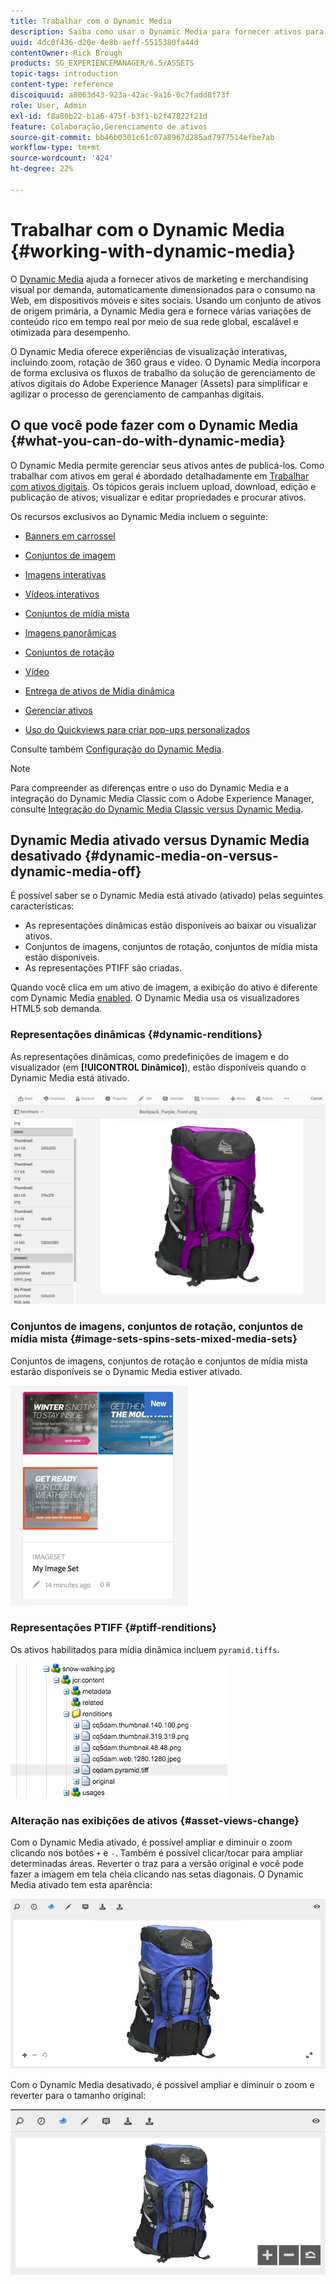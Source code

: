 ```yaml
---
title: Trabalhar com o Dynamic Media
description: Saiba como usar o Dynamic Media para fornecer ativos para consumo na Web, em dispositivos móveis e em sites sociais.
uuid: 4dc0f436-d20e-4e8b-aeff-5515380fa44d
contentOwner: Rick Brough
products: SG_EXPERIENCEMANAGER/6.5/ASSETS
topic-tags: introduction
content-type: reference
discoiquuid: a8063d43-923a-42ac-9a16-0c7fadd8f73f
role: User, Admin
exl-id: f8a80b22-b1a6-475f-b3f1-b2f47822f21d
feature: Colaboração,Gerenciamento de ativos
source-git-commit: bb46b0301c61c07a8967d285ad7977514efbe7ab
workflow-type: tm+mt
source-wordcount: '424'
ht-degree: 22%

---
```


# Trabalhar com o Dynamic Media {#working-with-dynamic-media}

O [Dynamic Media](https://business.adobe.com/products/experience-manager/assets/dynamic-media.html) ajuda a fornecer ativos de marketing e merchandising visual por demanda, automaticamente dimensionados para o consumo na Web, em dispositivos móveis e sites sociais. Usando um conjunto de ativos de origem primária, a Dynamic Media gera e fornece várias variações de conteúdo rico em tempo real por meio de sua rede global, escalável e otimizada para desempenho.

O Dynamic Media oferece experiências de visualização interativas, incluindo zoom, rotação de 360 graus e vídeo. O Dynamic Media incorpora de forma exclusiva os fluxos de trabalho da solução de gerenciamento de ativos digitais do Adobe Experience Manager (Assets) para simplificar e agilizar o processo de gerenciamento de campanhas digitais.

<!-- >ARTICLE IS MISSING. GIVES 404 [!NOTE]
>
>A Community article is available on [Working with Adobe Experience Manager and Dynamic Media](https://helpx.adobe.com/experience-manager/using/aem_dynamic_media.html). -->

## O que você pode fazer com o Dynamic Media {#what-you-can-do-with-dynamic-media}

O Dynamic Media permite gerenciar seus ativos antes de publicá-los. Como trabalhar com ativos em geral é abordado detalhadamente em [Trabalhar com ativos digitais](manage-assets.md). Os tópicos gerais incluem upload, download, edição e publicação de ativos; visualizar e editar propriedades e procurar ativos.

Os recursos exclusivos ao Dynamic Media incluem o seguinte:

* [Banners em carrossel](carousel-banners.md)
* [Conjuntos de imagem](image-sets.md)
* [Imagens interativas](interactive-images.md)
* [Vídeos interativos](interactive-videos.md)
* [Conjuntos de mídia mista](mixed-media-sets.md)
* [Imagens panorâmicas](panoramic-images.md)

* [Conjuntos de rotação](spin-sets.md)
* [Vídeo](video.md)
* [Entrega de ativos de Mídia dinâmica](delivering-dynamic-media-assets.md)
* [Gerenciar ativos](managing-assets.md)
* [Uso do Quickviews para criar pop-ups personalizados](custom-pop-ups.md)

Consulte também [Configuração do Dynamic Media](administering-dynamic-media.md).

>[!NOTE]
>
>Para compreender as diferenças entre o uso do Dynamic Media e a integração do Dynamic Media Classic com o Adobe Experience Manager, consulte [Integração do Dynamic Media Classic versus Dynamic Media](/help/sites-administering/scene7.md#aem-scene-integration-versus-dynamic-media).

## Dynamic Media ativado versus Dynamic Media desativado {#dynamic-media-on-versus-dynamic-media-off}

É possível saber se o Dynamic Media está ativado (ativado) pelas seguintes características:

* As representações dinâmicas estão disponíveis ao baixar ou visualizar ativos.
* Conjuntos de imagens, conjuntos de rotação, conjuntos de mídia mista estão disponíveis.
* As representações PTIFF são criadas.

Quando você clica em um ativo de imagem, a exibição do ativo é diferente com Dynamic Media [enabled](config-dynamic.md#enabling-dynamic-media). O Dynamic Media usa os visualizadores HTML5 sob demanda.

### Representações dinâmicas {#dynamic-renditions}

As representações dinâmicas, como predefinições de imagem e do visualizador (em **[!UICONTROL Dinâmico]**), estão disponíveis quando o Dynamic Media está ativado.

![chlimage_1-358](assets/chlimage_1-358.png)

### Conjuntos de imagens, conjuntos de rotação, conjuntos de mídia mista {#image-sets-spins-sets-mixed-media-sets}

Conjuntos de imagens, conjuntos de rotação e conjuntos de mídia mista estarão disponíveis se o Dynamic Media estiver ativado.

![chlimage_1-359](assets/chlimage_1-359.png)

### Representações PTIFF {#ptiff-renditions}

Os ativos habilitados para mídia dinâmica incluem `pyramid.tiffs`.

![chlimage_1-360](assets/chlimage_1-360.png)

### Alteração nas exibições de ativos {#asset-views-change}

Com o Dynamic Media ativado, é possível ampliar e diminuir o zoom clicando nos botões `+` e `-`. Também é possível clicar/tocar para ampliar determinadas áreas. Reverter o traz para a versão original e você pode fazer a imagem em tela cheia clicando nas setas diagonais. O Dynamic Media ativado tem esta aparência:

![chlimage_1-361](assets/chlimage_1-361.png)

Com o Dynamic Media desativado, é possível ampliar e diminuir o zoom e reverter para o tamanho original:

![chlimage_1-362](assets/chlimage_1-362.png)

